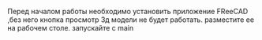 Перед началом работы необходимо установить приложение FReeCAD ,без него кнопка просмотр 3д модели не будет работать. разместите ее на рабочем столе. запускайте с main
